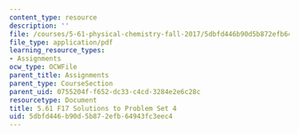 ```yaml
---
content_type: resource
description: ''
file: /courses/5-61-physical-chemistry-fall-2017/5dbfd446b90d5b872efb64943fc3eec4_MIT5_61F17_pset4_soln.pdf
file_type: application/pdf
learning_resource_types:
- Assignments
ocw_type: OCWFile
parent_title: Assignments
parent_type: CourseSection
parent_uid: 0755204f-f652-dc33-c4cd-3284e2e6c28c
resourcetype: Document
title: 5.61 F17 Solutions to Problem Set 4
uid: 5dbfd446-b90d-5b87-2efb-64943fc3eec4
---
```

